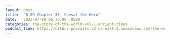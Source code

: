 ```yaml
---
layout: post
title:  "6-09 Chapter 35_ Caesar the Hero"
date:   2023-07-09 06:76:00 -0500
categories: the-story-of-the-world-vol-1-ancient-times
podcast_link: https://nilbus-podcasts.s3.us-east-2.amazonaws.com/the-well-trained-mind/The%20Story%20of%20the%20World%20Vol.%201%20Ancient%20Times/6-09%20Chapter%2035_%20Caesar%20the%20Hero.mp3
---
```

